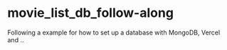 # movie_list_db_follow-along
Following a example for how to set up a database with MongoDB, Vercel and .. 
